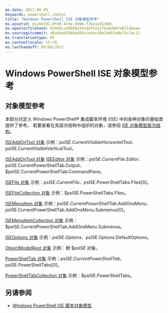 ```yaml
---
ms.date: 2017-06-05
keywords: powershell,cmdlet
title: "Windows PowerShell ISE 对象模型参考"
ms.assetid: e1a9e7d1-0fd5-47de-8d9b-f1be1ed13b0c
ms.openlocfilehash: 624ddca3895ba3e24bf52a27babdb07e8714baae
ms.sourcegitcommit: d6ab9ab5909ed59cce4ce30e29457e0e75c7ac12
ms.translationtype: HT
ms.contentlocale: zh-CN
ms.lasthandoff: 09/08/2017
---
```

# <a name="windows-powershell-ise-object-model-reference"></a>Windows PowerShell ISE 对象模型参考
  
## <a name="object-model-reference"></a>对象模型参考
 本部分对定义 Windows PowerShell® 集成脚本环境 (ISE) 中的各种对象的基础类提供了参考。 若要查看在其层次结构中组织的对象，请参阅 [ISE 对象模型层次结构](The-ISE-Object-Model-Hierarchy.md)。

 [ISEAddOnTool 对象](The-ISEAddOnTool-Object.md) 示例：$psISE.CurrentVisibleHorizontalTool、$psISE.CurrentVisibleVerticalTool。

 [ISEAddOnTool 对象](The-ISEAddOnTool-Object.md) [ISEEditor 对象](The-ISEEditor-Object.md) 示例：$psISE.CurrentFile.Editor、$psISE.CurrentPowerShellTab.Output、$psISE.CurrentPowerShellTab.CommandPane。

 [ISEFile 对象](The-ISEFile-Object.md) 示例：$psISE.CurrentFile、$psISE.PowerShellTabs.Files\[0\]。

 [ISEFileCollection 对象](The-ISEFileCollection-Object.md) 示例：$psISE.PowerShellTabs.Files。

 [ISEMenuItem 对象](The-ISEMenuItem-Object.md) 示例：$psISE.CurrentPowerShellTab.AddOnsMenu、$psISE.CurrentPowerShellTab.AddOnsMenu.Submenus\[0\]。

 [ISEMenuItemCollection 对象](The-ISEMenuItemCollection-Object.md) 示例：$psISE.CurrentPowerShellTab.AddOnsMenu.Submenus。

 [ISEOptions 对象](The-ISEOptions-Object.md) 示例：$psISE.Options、$psISE.Options.DefaultOptions。

 [ObjectModelRoot 对象](The-ObjectModelRoot-Object.md) 示例：根 $psISE 对象。

 [PowerShellTab 对象](The-PowerShellTab-Object.md) 示例：$psISE.CurrentPowerShellTab、$psISE.PowerShellTabs\[0\]。

 [PowerShellTabCollection 对象](The-PowerShellTabCollection-Object.md) 示例：$psISE.PowerShellTabs。

## <a name="see-also"></a>另请参阅
- [Windows PowerShell ISE 脚本对象模型](The-Windows-PowerShell-ISE-Scripting-Object-Model.md)
